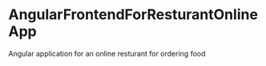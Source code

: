 # AngularFrontendForResturantOnlineApp
 Angular application for an online resturant for ordering food
